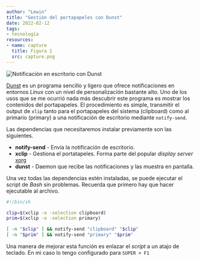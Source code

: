 ```yaml
---
author: "Lewin"
title: "Gestión del portapapeles con Dunst"
date: 2022-02-12
tags:
- tecnología
resources:
- name: capture
  title: Figura 1
  src: capture.png
---
```


![Notificación en escritorio con Dunst](capture)

[Dunst](https://github.com/dunst-project/dunst) es un programa sencillo y ligero que ofrece notificaciones en entornos *Linux* con un nivel de personalización bastante alto. Uno de los usos que se me ocurrió nada más descubrir este programa es mostrar los contenidos del portapapeles. El procedimiento es simple, transmitir el output de `xlip` tanto para el portapapeles del sistema (clipboard) como al primario (primary) a una notificación de escritorio mediante `notify-send`.

Las dependencias que necesitaremos instalar previamente son las siguientes.

- **notify-send** - Envía la notificación de escritorio.
- **xclip** - Gestiona el portatapeles. Forma parte del popular *display server* [xorg](https://wiki.archlinux.org/title/xorg)
- **dunst** - Daemon que recibe las notificaciones y las muestra en pantalla.

Una vez todas las dependencias estén instaladas, se puede ejecutar el script de *Bash*  sin problemas. Recuerda que primero hay que hacer ejecutable al archivo.

```bash
#!/bin/sh

clip=$(xclip -o -selection clipboard)
prim=$(xclip -o -selection primary)

[ -n "$clip" ] && notify-send "clipboard" "$clip"
[ -n "$prim" ] && notify-send "primary" "$prim"
```

Una manera de mejorar esta función es enlazar el *script* a un atajo de teclado. En mi caso lo tengo configurado para `SUPER + F1`